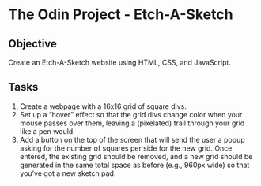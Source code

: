 # The Odin Project - Etch-A-Sketch

## Objective

Create an Etch-A-Sketch website using HTML, CSS, and JavaScript. 

## Tasks

<ol>
    <li>Create a webpage with a 16x16 grid of square divs. </li>
    <li>Set up a “hover” effect so that the grid divs change color when your mouse passes over 
        them, leaving a (pixelated) trail through your grid like a pen would. </li>
    <li>Add a button on the top of the screen that will send the user a popup asking for the 
        number of squares per side for the new grid. Once entered, the existing grid should be 
        removed, and a new grid should be generated in the same total space as before (e.g., 
        960px wide) so that you’ve got a new sketch pad. </li>
</ol>